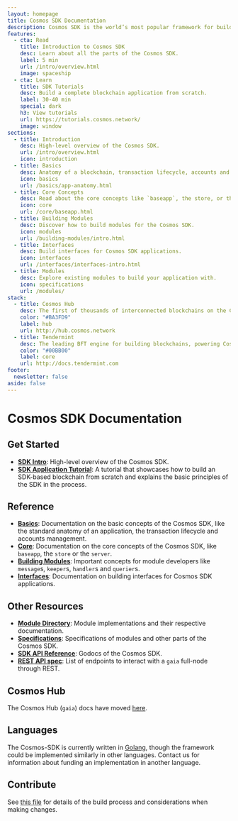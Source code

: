 ```yaml
---
layout: homepage
title: Cosmos SDK Documentation
description: Cosmos SDK is the world’s most popular framework for building application-specific blockchains.
features:
  - cta: Read
    title: Introduction to Cosmos SDK
    desc: Learn about all the parts of the Cosmos SDK.
    label: 5 min
    url: /intro/overview.html
    image: spaceship
  - cta: Learn
    title: SDK Tutorials
    desc: Build a complete blockchain application from scratch.
    label: 30-40 min
    special: dark
    h3: View tutorials
    url: https://tutorials.cosmos.network/
    image: window
sections:
  - title: Introduction
    desc: High-level overview of the Cosmos SDK.
    url: /intro/overview.html
    icon: introduction
  - title: Basics
    desc: Anatomy of a blockchain, transaction lifecycle, accounts and more.
    icon: basics
    url: /basics/app-anatomy.html
  - title: Core Concepts
    desc: Read about the core concepts like `baseapp`, the store, or the server.
    icon: core
    url: /core/baseapp.html
  - title: Building Modules
    desc: Discover how to build modules for the Cosmos SDK.
    icon: modules
    url: /building-modules/intro.html
  - title: Interfaces
    desc: Build interfaces for Cosmos SDK applications.
    icon: interfaces
    url: /interfaces/interfaces-intro.html
  - title: Modules
    desc: Explore existing modules to build your application with.
    icon: specifications
    url: /modules/
stack:
  - title: Cosmos Hub
    desc: The first of thousands of interconnected blockchains on the Cosmos Network.
    color: "#BA3FD9"
    label: hub
    url: http://hub.cosmos.network
  - title: Tendermint
    desc: The leading BFT engine for building blockchains, powering Cosmos SDK.
    color: "#00BB00"
    label: core
    url: http://docs.tendermint.com
footer:
  newsletter: false
aside: false
---
```


# Cosmos SDK Documentation

## Get Started

- **[SDK Intro](./intro/overview.md)**: High-level overview of the Cosmos SDK.
- **[SDK Application Tutorial](https://github.com/cosmos/sdk-application-tutorial)**: A tutorial that showcases how to build an SDK-based blockchain from scratch and explains the basic principles of the SDK in the process.

## Reference

- **[Basics](./basics/)**: Documentation on the basic concepts of the Cosmos SDK, like the standard anatomy of an application, the transaction lifecycle and accounts management.
- **[Core](./core/)**: Documentation on the core concepts of the Cosmos SDK, like `baseapp`, the `store` or the `server`.
- **[Building Modules](./building-modules/)**: Important concepts for module developers like `message`s, `keeper`s, `handler`s and `querier`s.
- **[Interfaces](./interfaces/)**: Documentation on building interfaces for Cosmos SDK applications.

## Other Resources

- **[Module Directory](../x/)**: Module implementations and their respective documentation.
- **[Specifications](./spec/)**: Specifications of modules and other parts of the Cosmos SDK.
- **[SDK API Reference](https://godoc.org/github.com/cosmos/cosmos-sdk)**: Godocs of the Cosmos SDK.
- **[REST API spec](https://cosmos.network/rpc/)**: List of endpoints to interact with a `gaia` full-node through REST.

## Cosmos Hub

The Cosmos Hub (`gaia`) docs have moved [here](https://github.com/cosmos/gaia/tree/master/docs).

## Languages

The Cosmos-SDK is currently written in [Golang](https://golang.org/), though the
framework could be implemented similarly in other languages.
Contact us for information about funding an implementation in another language.

## Contribute

See [this file](https://github.com/cosmos/cosmos-sdk/blob/master/docs/DOCS_README.md) for details of the build process and
considerations when making changes.
